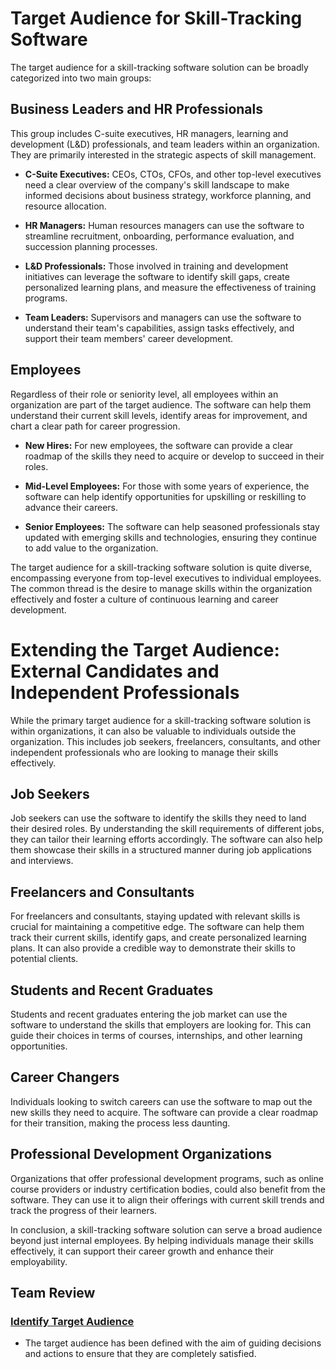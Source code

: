 # Target Audience for Skill-Tracking Software

The target audience for a skill-tracking software solution can be broadly categorized into two main groups:

## Business Leaders and HR Professionals

This group includes C-suite executives, HR managers, learning and development (L&D) professionals, and team leaders within an organization. They are primarily interested in the strategic aspects of skill management.

- **C-Suite Executives:** CEOs, CTOs, CFOs, and other top-level executives need a clear overview of the company's skill landscape to make informed decisions about business strategy, workforce planning, and resource allocation.

- **HR Managers:** Human resources managers can use the software to streamline recruitment, onboarding, performance evaluation, and succession planning processes.

- **L&D Professionals:** Those involved in training and development initiatives can leverage the software to identify skill gaps, create personalized learning plans, and measure the effectiveness of training programs.

- **Team Leaders:** Supervisors and managers can use the software to understand their team's capabilities, assign tasks effectively, and support their team members' career development.

## Employees

Regardless of their role or seniority level, all employees within an organization are part of the target audience. The software can help them understand their current skill levels, identify areas for improvement, and chart a clear path for career progression.

- **New Hires:** For new employees, the software can provide a clear roadmap of the skills they need to acquire or develop to succeed in their roles.

- **Mid-Level Employees:** For those with some years of experience, the software can help identify opportunities for upskilling or reskilling to advance their careers.

- **Senior Employees:** The software can help seasoned professionals stay updated with emerging skills and technologies, ensuring they continue to add value to the organization.

The target audience for a skill-tracking software solution is quite diverse, encompassing everyone from top-level executives to individual employees. The common thread is the desire to manage skills within the organization effectively and foster a culture of continuous learning and career development.

# Extending the Target Audience: External Candidates and Independent Professionals

While the primary target audience for a skill-tracking software solution is within organizations, it can also be valuable to individuals outside the organization. This includes job seekers, freelancers, consultants, and other independent professionals who are looking to manage their skills effectively.

## Job Seekers

Job seekers can use the software to identify the skills they need to land their desired roles. By understanding the skill requirements of different jobs, they can tailor their learning efforts accordingly. The software can also help them showcase their skills in a structured manner during job applications and interviews.

## Freelancers and Consultants

For freelancers and consultants, staying updated with relevant skills is crucial for maintaining a competitive edge. The software can help them track their current skills, identify gaps, and create personalized learning plans. It can also provide a credible way to demonstrate their skills to potential clients.

## Students and Recent Graduates

Students and recent graduates entering the job market can use the software to understand the skills that employers are looking for. This can guide their choices in terms of courses, internships, and other learning opportunities.

## Career Changers

Individuals looking to switch careers can use the software to map out the new skills they need to acquire. The software can provide a clear roadmap for their transition, making the process less daunting.

## Professional Development Organizations

Organizations that offer professional development programs, such as online course providers or industry certification bodies, could also benefit from the software. They can use it to align their offerings with current skill trends and track the progress of their learners.

In conclusion, a skill-tracking software solution can serve a broad audience beyond just internal employees. By helping individuals manage their skills effectively, it can support their career growth and enhance their employability.

## Team Review

### [Identify Target Audience](https://github.com/Malaguth/skill-tracking/blob/3fd4d9c23f7e17229d2cc4acfb1dcc1d18ae8eca/doc/target_audience.md)

- The target audience has been defined with the aim of guiding decisions and actions to ensure that they are completely satisfied.